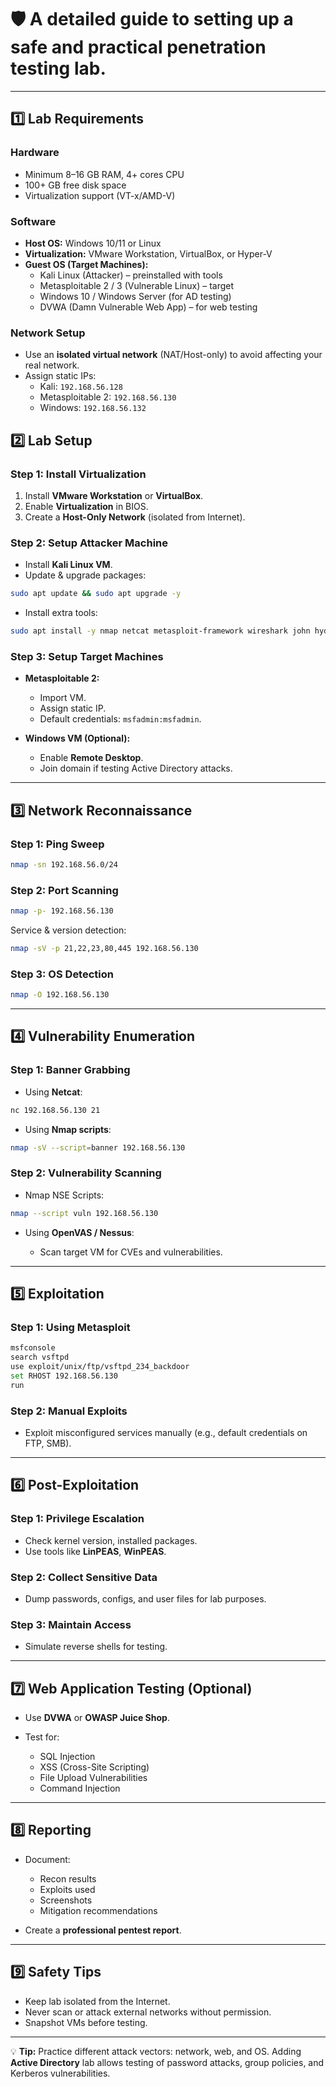 # 🛡️ A detailed guide to setting up a safe and practical penetration testing lab.

---

## 1️⃣ Lab Requirements

### Hardware
- Minimum 8–16 GB RAM, 4+ cores CPU
- 100+ GB free disk space
- Virtualization support (VT-x/AMD-V)

### Software
- **Host OS:** Windows 10/11 or Linux
- **Virtualization:** VMware Workstation, VirtualBox, or Hyper-V
- **Guest OS (Target Machines):**
  - Kali Linux (Attacker) – preinstalled with tools
  - Metasploitable 2 / 3 (Vulnerable Linux) – target
  - Windows 10 / Windows Server (for AD testing)
  - DVWA (Damn Vulnerable Web App) – for web testing

### Network Setup
- Use an **isolated virtual network** (NAT/Host-only) to avoid affecting your real network.
- Assign static IPs:
  - Kali: `192.168.56.128`
  - Metasploitable 2: `192.168.56.130`
  - Windows: `192.168.56.132`


## 2️⃣ Lab Setup

### Step 1: Install Virtualization
1. Install **VMware Workstation** or **VirtualBox**.
2. Enable **Virtualization** in BIOS.
3. Create a **Host-Only Network** (isolated from Internet).

### Step 2: Setup Attacker Machine
- Install **Kali Linux VM**.
- Update & upgrade packages:
```bash
sudo apt update && sudo apt upgrade -y
````

* Install extra tools:

```bash
sudo apt install -y nmap netcat metasploit-framework wireshark john hydra nikto
```

### Step 3: Setup Target Machines

* **Metasploitable 2:**

  * Import VM.
  * Assign static IP.
  * Default credentials: `msfadmin:msfadmin`.
* **Windows VM (Optional):**

  * Enable **Remote Desktop**.
  * Join domain if testing Active Directory attacks.

---

## 3️⃣ Network Reconnaissance

### Step 1: Ping Sweep

```bash
nmap -sn 192.168.56.0/24
```

### Step 2: Port Scanning

```bash
nmap -p- 192.168.56.130
```

Service & version detection:

```bash
nmap -sV -p 21,22,23,80,445 192.168.56.130
```

### Step 3: OS Detection

```bash
nmap -O 192.168.56.130
```

---

## 4️⃣ Vulnerability Enumeration

### Step 1: Banner Grabbing

* Using **Netcat**:

```bash
nc 192.168.56.130 21
```

* Using **Nmap scripts**:

```bash
nmap -sV --script=banner 192.168.56.130
```

### Step 2: Vulnerability Scanning

* Nmap NSE Scripts:

```bash
nmap --script vuln 192.168.56.130
```

* Using **OpenVAS / Nessus**:

  * Scan target VM for CVEs and vulnerabilities.

---

## 5️⃣ Exploitation

### Step 1: Using Metasploit

```bash
msfconsole
search vsftpd
use exploit/unix/ftp/vsftpd_234_backdoor
set RHOST 192.168.56.130
run
```

### Step 2: Manual Exploits

* Exploit misconfigured services manually (e.g., default credentials on FTP, SMB).

---

## 6️⃣ Post-Exploitation

### Step 1: Privilege Escalation

* Check kernel version, installed packages.
* Use tools like **LinPEAS**, **WinPEAS**.

### Step 2: Collect Sensitive Data

* Dump passwords, configs, and user files for lab purposes.

### Step 3: Maintain Access

* Simulate reverse shells for testing.

---

## 7️⃣ Web Application Testing (Optional)

* Use **DVWA** or **OWASP Juice Shop**.
* Test for:

  * SQL Injection
  * XSS (Cross-Site Scripting)
  * File Upload Vulnerabilities
  * Command Injection

---

## 8️⃣ Reporting

* Document:

  * Recon results
  * Exploits used
  * Screenshots
  * Mitigation recommendations
* Create a **professional pentest report**.

---

## 9️⃣ Safety Tips

* Keep lab isolated from the Internet.
* Never scan or attack external networks without permission.
* Snapshot VMs before testing.

---

💡 **Tip:** Practice different attack vectors: network, web, and OS. Adding **Active Directory** lab allows testing of password attacks, group policies, and Kerberos vulnerabilities.

```

